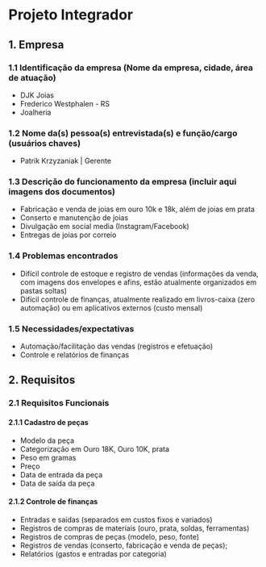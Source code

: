 # Projeto Integrador

## 1. Empresa
### 1.1 Identificação da empresa (Nome da empresa, cidade, área de atuação)
-   DJK Joias
-   Frederico Westphalen - RS
-   Joalheria
### 1.2 Nome da(s) pessoa(s) entrevistada(s) e função/cargo (usuários chaves)
-   Patrik Krzyzaniak | Gerente
### 1.3 Descrição do funcionamento da empresa (incluir aqui imagens dos documentos)
-   Fabricação e venda de joias em ouro 10k e 18k, além de joias em prata
-   Conserto e manutenção de joias
-   Divulgação em social media (Instagram/Facebook)
-   Entregas de joias por correio
### 1.4 Problemas encontrados
-   Difícil controle de estoque e registro de vendas (informações da venda, com imagens dos envelopes e afins, estão atualmente organizados em pastas soltas)
-   Difícil controle de finanças, atualmente realizado em livros-caixa (zero automação) ou em aplicativos externos (custo mensal)
### 1.5 Necessidades/expectativas
-   Automação/facilitação das vendas (registros e efetuação)
-   Controle e relatórios de finanças
## 2. Requisitos
### 2.1 Requisitos Funcionais
#### 2.1.1 Cadastro de peças
-   Modelo da peça
-   Categorização em Ouro 18K, Ouro 10K, prata
-   Peso em gramas
-   Preço
-   Data de entrada da peça
-   Data de saída da peça
#### 2.1.2 Controle de finanças
-   Entradas e saídas (separados em custos fixos e variados)
-   Registros de compras de materiais (ouro, prata, soldas, ferramentas)
-   Registros de compras de peças (modelo, peso, fonte)
-   Registros de vendas (conserto, fabricação e venda de peças);
-   Relatórios (gastos e entradas por categoria)
 

